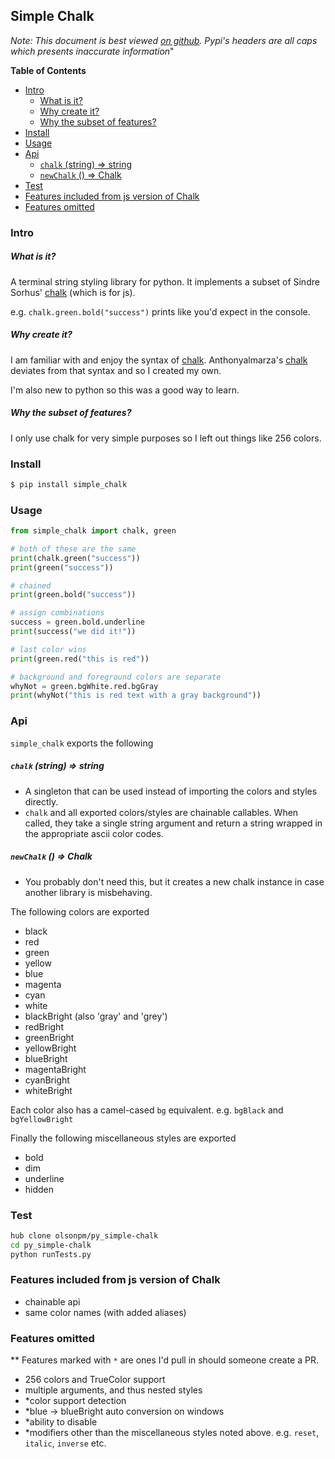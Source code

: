 ## Simple Chalk

*Note: This document is best viewed [on github](github.com/olsonpm/py_simple-chalk).
Pypi's headers are all caps which presents inaccurate information*"


<!-- START doctoc generated TOC please keep comment here to allow auto update -->
<!-- DON'T EDIT THIS SECTION, INSTEAD RE-RUN doctoc TO UPDATE -->
**Table of Contents**

- [Intro](#intro)
   - [What is it?](#what-is-it)
   - [Why create it?](#why-create-it)
   - [Why the subset of features?](#why-the-subset-of-features)
- [Install](#install)
- [Usage](#usage)
- [Api](#api)
   - [`chalk` (string) => string](#chalk-string--string)
   - [`newChalk` () => Chalk](#newchalk---chalk)
- [Test](#test)
- [Features included from js version of Chalk](#features-included-from-js-version-of-chalk)
- [Features omitted](#features-omitted)

<!-- END doctoc generated TOC please keep comment here to allow auto update -->


### Intro

##### What is it?

A terminal string styling library for python.  It implements a subset of
Sindre Sorhus' [chalk](https://github.com/chalk/chalk) (which is for js).

e.g. `chalk.green.bold("success")` prints like you'd expect in the console.

##### Why create it?

I am familiar with and enjoy the syntax of [chalk](https://github.com/chalk/chalk).
Anthonyalmarza's  [chalk](https://github.com/anthonyalmarza/chalk)
deviates from that syntax and so I created my own.

I'm also new to python so this was a good way to learn.


##### Why the subset of features?

I only use chalk for very simple purposes so I left out things like 256 colors.


### Install

```sh
$ pip install simple_chalk
```


### Usage

```python
from simple_chalk import chalk, green

# both of these are the same
print(chalk.green("success"))
print(green("success"))

# chained
print(green.bold("success"))

# assign combinations
success = green.bold.underline
print(success("we did it!"))

# last color wins
print(green.red("this is red"))

# background and foreground colors are separate
whyNot = green.bgWhite.red.bgGray
print(whyNot("this is red text with a gray background"))
```


### Api

`simple_chalk` exports the following

##### `chalk` (string) => string
 - A singleton that can be used instead of importing the colors and
   styles directly.
 - `chalk` and all exported colors/styles are chainable callables.  When called,
   they take a single string argument and return a string wrapped in the
   appropriate ascii color codes.

##### `newChalk` () => Chalk
 - You probably don't need this, but it creates a new chalk instance in case
   another library is misbehaving.

The following colors are exported

- black  
- red  
- green  
- yellow  
- blue  
- magenta  
- cyan  
- white  
- blackBright (also 'gray' and 'grey')
- redBright
- greenBright
- yellowBright
- blueBright
- magentaBright
- cyanBright
- whiteBright

Each color also has a camel-cased `bg` equivalent.  e.g. `bgBlack`
and `bgYellowBright`

Finally the following miscellaneous styles are exported

- bold
- dim
- underline
- hidden


### Test

```sh
hub clone olsonpm/py_simple-chalk
cd py_simple-chalk
python runTests.py
```


### Features included from js version of Chalk

- chainable api
- same color names (with added aliases)


### Features omitted

\*\* Features marked with `*` are ones I'd pull in should someone create a PR.

- 256 colors and TrueColor support
- multiple arguments, and thus nested styles
- \*color support detection
- \*blue -> blueBright auto conversion on windows
- \*ability to disable
- \*modifiers other than the miscellaneous styles noted above.
  e.g. `reset`, `italic`, `inverse` etc.

